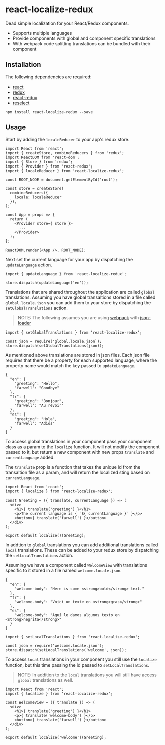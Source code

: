 # react-localize-redux
Dead simple localization for your React/Redux components. 

* Supports multiple languages
* Provide components with global and component specific translations
* With webpack code splitting translations can be bundled with their component 

## Installation

The following dependencies are required:

* [react](https://facebook.github.io/react/)
* [redux](https://github.com/reactjs/redux)
* [react-redux](https://github.com/reactjs/react-redux)
* [reselect](https://github.com/reactjs/reselect)  

```
npm install react-localize-redux --save
```

## Usage

Start by adding the `localeReducer` to your app's redux store.

```
import React from 'react';
import { createStore, combineReducers } from 'redux';
import ReactDOM from 'react-dom';
import { Store } from 'redux';
import { Provider } from 'react-redux';
import { localeReducer } from 'react-localize-redux';

const ROOT_NODE = document.getElementById('root');

const store = createStore(
  combineReducers({
    locale: localeReducer
  }),
);

const App = props => {
  return (
    <Provider store={ store }>
      ...
    </Provider>
  );
};

ReactDOM.render(<App />, ROOT_NODE);
```

Next set the current language for your app by dispatching the `updateLanguage` action.

```
import { updateLanguage } from 'react-localize-redux';

store.dispatch(updateLanguage('en'));
```

Translations that are shared throughout the application are called `global` translations.
Assuming you have global transaltions stored in a file called `global.locale.json` you can add them
to your store by dispatching the `setGlobalTranslations` action.

> NOTE: The following assumes you are using [webpack](https://webpack.github.io/) with [json-loader](https://github.com/webpack/json-loader)

```
import { setGlobalTranslations } from 'react-localize-redux';

const json = require('global.locale.json`);
store.dispatch(setGlobalTranslations(json));
```

As mentioned above translations are stored in json files. Each json file requires that there be
a property for each supported language, where the property name would match the key passed to `updateLanguage`.

```
{
  "en": {
    "greeting": "Hello",
    "farwell": "Goodbye"
  },
  "fr": {
    "greeting": "Bonjour",
    "farwell": "Au revoir"
  },
  "es": {
    "greeting": "Hola",
    "farwell": "Adiós"
  }
}
```

To access global translations in your component pass your component class as a param
to the `localize` function. It will not modify the component passed to it, but return a 
new component with new props `translate` and `currentLanguage` added.

The `translate` prop is a function that takes the unique id from the transaltion file as a param,
and will return the localized sting based on `currentLanguage`.

```
import React from 'react';
import { localize } from 'react-localize-redux';

const Greeting = ({ translate, currentLanguage }) => (
  <div>
    <h1>{ translate('greeting') }</h1>
    <p>The current language is { `${ currentLanguage }` }</p>
    <button>{ translate('farwell') }</button>
  </div>
);

export default localize()(Greeting);
```
In addtion to `global` translations you can add additional translations called `local` translations.
These can be added to your redux store by dispatching the `setLocalTranslations` action.

Assuming we have a component called `WelcomeView` with translations specific to it stored in a file named `welcome.locale.json`.

```
{
  "en": {
    "welcome-body": "Here is some <strong>bold</strong> text."
  },
  "fr": {
    "welcome-body": "Voici un texte en <strong>gras</strong>"
  },
  "es": {
    "welcome-body": "Aquí le damos algunos texto en <strong>negrita</strong>"
  }
}
```

```
import { setLocalTranslations } from 'react-localize-redux';

const json = require('welcome.locale.json`);
store.dispatch(setLocalTranslations('welcome', json));
```

To access `local` translations in your component you still use the `localize` function, 
but this time passing the id passed to `setLocalTranslations`.

> NOTE: In addition to the `local` translations you will still have access `global` translations as well.

```
import React from 'react';
import { localize } from 'react-localize-redux';

const WelcomeView = ({ translate }) => (
  <div>
    <h1>{ translate('greeting') }</h1>
    <p>{ translate('welcome-body') }</p>
    <button>{ translate('farwell') }</button>
  </div>
);

export default localize('welcome')(Greeting);
```
